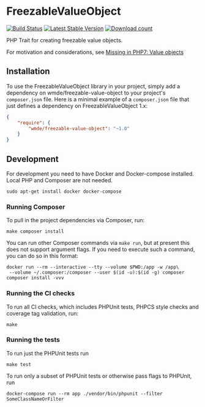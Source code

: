 # FreezableValueObject

[![Build Status](https://travis-ci.org/wmde/FreezableValueObject.svg?branch=master)](https://travis-ci.org/wmde/FreezableValueObject)
[![Latest Stable Version](https://poser.pugx.org/wmde/freezable-value-object/version.png)](https://packagist.org/packages/wmde/freezable-value-object)
[![Download count](https://poser.pugx.org/wmde/freezable-value-object/d/total.png)](https://packagist.org/packages/wmde/freezable-value-object)

PHP Trait for creating freezable value objects.

For motivation and considerations, see
[Missing in PHP7: Value objects](https://www.entropywins.wtf/blog/2016/02/03/missing-in-php7-value-objects/)

## Installation

To use the FreezableValueObject library in your project, simply add a dependency on wmde/freezable-value-object
to your project's `composer.json` file. Here is a minimal example of a `composer.json`
file that just defines a dependency on FreezableValueObject 1.x:

```json
{
    "require": {
        "wmde/freezable-value-object": "~1.0"
    }
}
```

## Development

For development you need to have Docker and Docker-compose installed. Local PHP and Composer are not needed.

    sudo apt-get install docker docker-compose

### Running Composer

To pull in the project dependencies via Composer, run:

    make composer install

You can run other Composer commands via `make run`, but at present this does not support argument flags.
If you need to execute such a command, you can do so in this format:

    docker run --rm --interactive --tty --volume $PWD:/app -w /app\
     --volume ~/.composer:/composer --user $(id -u):$(id -g) composer composer install -vvv

### Running the CI checks

To run all CI checks, which includes PHPUnit tests, PHPCS style checks and coverage tag validation, run:

    make
    
### Running the tests

To run just the PHPUnit tests run

    make test

To run only a subset of PHPUnit tests or otherwise pass flags to PHPUnit, run

    docker-compose run --rm app ./vendor/bin/phpunit --filter SomeClassNameOrFilter
